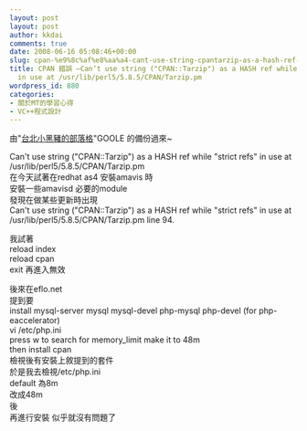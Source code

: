 ```yaml
---
layout: post
layout: post
author: kkdai
comments: true
date: 2008-06-16 05:08:46+00:00
slug: cpan-%e9%8c%af%e8%aa%a4-cant-use-string-cpantarzip-as-a-hash-ref-while-strict-refs-in-use-at-usrlibperl5585cpantarzippm
title: CPAN 錯誤 –Can’t use string ("CPAN::Tarzip") as a HASH ref while "strict refs"
  in use at /usr/lib/perl5/5.8.5/CPAN/Tarzip.pm
wordpress_id: 880
categories:
- 關於MT的學習心得
- VC++程式設計
---
```


由"[台北小黑豬的部落格](http://funnyd.idv.tw/blog/index.php?blog=1&page=1&paged=2)"GOOLE 的備份過來~  

Can't use string ("CPAN::Tarzip") as a HASH ref while "strict refs" in use at /usr/lib/perl5/5.8.5/CPAN/Tarzip.pm  
在今天試著在redhat as4 安裝amavis 時  
安裝一些amavisd 必要的module   
發現在做某些更新時出現  
Can't use string ("CPAN::Tarzip") as a HASH ref while "strict refs" in use at /usr/lib/perl5/5.8.5/CPAN/Tarzip.pm line 94.  

我試著  
reload index   
reload cpan   
exit 再進入無效  

後來在eflo.net  
提到要  
install mysql-server mysql mysql-devel php-mysql php-devel (for php-eaccelerator)  
vi /etc/php.ini  
press w to search for memory_limit make it to 48m  
then install cpan   
檢視後有安裝上敘提到的套件  
於是我去檢視/etc/php.ini   
default 為8m   
改成48m   
後  
再進行安裝 似乎就沒有問題了 
